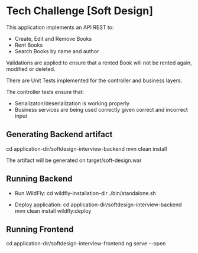 # Tech Challenge [Soft Design]

This application implements an API REST to:

- Create, Edit and Remove Books
- Rent Books
- Search Books by name and author

Validations are applied to ensure that a rented Book will not be rented again, modified or deleted.

There are Unit Tests implemented for the controller and business layers.

The controller tests ensure that: 
- Serializaton/deserialization is working properly
- Business services are being used correctly given correct and incorrect input

## Generating Backend artifact

cd application-dir/softdesign-interview-backend
mvn clean install

The artifact will be generated on target/soft-design.war

## Running Backend

- Run WildFly:
cd wildfly-installation-dir
./bin/standalone.sh

- Deploy application:
cd application-dir/softdesign-interview-backend
mvn clean install wildfly:deploy

## Running Frontend

cd application-dir/softdesign-interview-frontend
ng serve --open